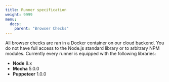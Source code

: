 ```yaml
---
title: Runner specification
weight: 9999
menu:
  docs:
    parent: "Browser Checks"
---
```



All browser checks are ran in a Docker container on our cloud backend. You do not have full access to the Node.js
standard library or to arbitrary NPM modules. Currently every runner is equipped with the following libraries:

- **Node** 8.x
- **Mocha** 5.0.0
- **Puppeteer** 1.0.0

